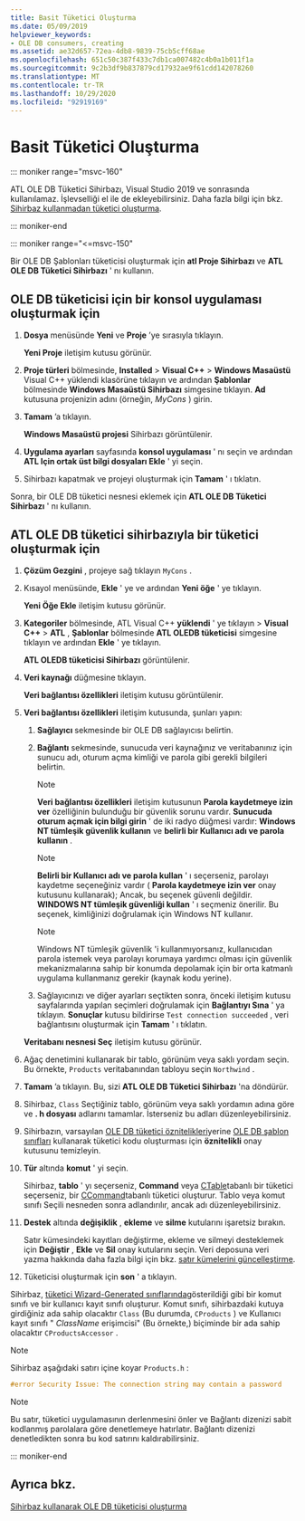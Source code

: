 ```yaml
---
title: Basit Tüketici Oluşturma
ms.date: 05/09/2019
helpviewer_keywords:
- OLE DB consumers, creating
ms.assetid: ae32d657-72ea-4db8-9839-75cb5cff68ae
ms.openlocfilehash: 651c50c387f433c7db1ca007482c4b0a1b011f1a
ms.sourcegitcommit: 9c2b3df9b837879cd17932ae9f61cdd142078260
ms.translationtype: MT
ms.contentlocale: tr-TR
ms.lasthandoff: 10/29/2020
ms.locfileid: "92919169"
---
```

# <a name="creating-a-simple-consumer"></a>Basit Tüketici Oluşturma

::: moniker range="msvc-160"

ATL OLE DB Tüketici Sihirbazı, Visual Studio 2019 ve sonrasında kullanılamaz. İşlevselliği el ile de ekleyebilirsiniz. Daha fazla bilgi için bkz. [Sihirbaz kullanmadan tüketici oluşturma](creating-a-consumer-without-using-a-wizard.md).

::: moniker-end

::: moniker range="<=msvc-150"

Bir OLE DB Şablonları tüketicisi oluşturmak için **atl Proje Sihirbazı** ve **ATL OLE DB Tüketici Sihirbazı** ' nı kullanın.

## <a name="to-create-a-console-application-for-an-ole-db-consumer"></a>OLE DB tüketicisi için bir konsol uygulaması oluşturmak için

1. **Dosya** menüsünde **Yeni** ve **Proje** ’ye sırasıyla tıklayın.

   **Yeni Proje** iletişim kutusu görünür.

1. **Proje türleri** bölmesinde, **Installed**  >  **Visual C++**  >  **Windows Masaüstü** Visual C++ yüklendi klasörüne tıklayın ve ardından **Şablonlar** bölmesinde **Windows Masaüstü Sihirbazı** simgesine tıklayın. **Ad** kutusuna projenizin adını (örneğin, *MyCons* ) girin.

1. **Tamam** ’a tıklayın.

   **Windows Masaüstü projesi** Sihirbazı görüntülenir.

1. **Uygulama ayarları** sayfasında **konsol uygulaması** ' nı seçin ve ardından **ATL Için ortak üst bilgi dosyaları Ekle** ' yi seçin.

1. Sihirbazı kapatmak ve projeyi oluşturmak için **Tamam** ' ı tıklatın.

Sonra, bir OLE DB tüketici nesnesi eklemek için **ATL OLE DB Tüketici Sihirbazı** ' nı kullanın.

## <a name="to-create-a-consumer-with-the-atl-ole-db-consumer-wizard"></a>ATL OLE DB tüketici sihirbazıyla bir tüketici oluşturmak için

1. **Çözüm Gezgini** , projeye sağ tıklayın `MyCons` .

1. Kısayol menüsünde, **Ekle** ' ye ve ardından **Yeni öğe** ' ye tıklayın.

   **Yeni Öğe Ekle** iletişim kutusu görünür.

1. **Kategoriler** bölmesinde, ATL Visual C++ **yüklendi** ' ye tıklayın > **Visual C++** > **ATL** , **Şablonlar** bölmesinde **ATL OLEDB tüketicisi** simgesine tıklayın ve ardından **Ekle** ' ye tıklayın.

   **ATL OLEDB tüketicisi Sihirbazı** görüntülenir.

1. **Veri kaynağı** düğmesine tıklayın.

   **Veri bağlantısı özellikleri** iletişim kutusu görüntülenir.

1. **Veri bağlantısı özellikleri** iletişim kutusunda, şunları yapın:

   1. **Sağlayıcı** sekmesinde bir OLE DB sağlayıcısı belirtin.

   1. **Bağlantı** sekmesinde, sunucuda veri kaynağınız ve veritabanınız için sunucu adı, oturum açma kimliği ve parola gibi gerekli bilgileri belirtin.

      > [!NOTE]
      > **Veri bağlantısı özellikleri** iletişim kutusunun **Parola kaydetmeye izin ver** özelliğinin bulunduğu bir güvenlik sorunu vardır. **Sunucuda oturum açmak için bilgi girin** ' de iki radyo düğmesi vardır: **Windows NT tümleşik güvenlik kullanın** ve **belirli bir Kullanıcı adı ve parola kullanın** .

      > [!NOTE]
      > **Belirli bir Kullanıcı adı ve parola kullan** ' ı seçerseniz, parolayı kaydetme seçeneğiniz vardır ( **Parola kaydetmeye izin ver** onay kutusunu kullanarak); Ancak, bu seçenek güvenli değildir. **WINDOWS NT tümleşik güvenliği kullan** ' ı seçmeniz önerilir. Bu seçenek, kimliğinizi doğrulamak için Windows NT kullanır.

      > [!NOTE]
      > Windows NT tümleşik güvenlik 'i kullanmıyorsanız, kullanıcıdan parola istemek veya parolayı korumaya yardımcı olması için güvenlik mekanizmalarına sahip bir konumda depolamak için bir orta katmanlı uygulama kullanmanız gerekir (kaynak kodu yerine).

   1. Sağlayıcınızı ve diğer ayarları seçtikten sonra, önceki iletişim kutusu sayfalarında yapılan seçimleri doğrulamak için **Bağlantıyı Sına** ' ya tıklayın. **Sonuçlar** kutusu bildirirse `Test connection succeeded` , veri bağlantısını oluşturmak için **Tamam** ' ı tıklatın.

   **Veritabanı nesnesi Seç** iletişim kutusu görünür.

1. Ağaç denetimini kullanarak bir tablo, görünüm veya saklı yordam seçin. Bu örnekte, `Products` veritabanından tabloyu seçin `Northwind` .

1. **Tamam** ’a tıklayın. Bu, sizi **ATL OLE DB Tüketici Sihirbazı** 'na döndürür.

1. Sihirbaz, `Class` Seçtiğiniz tablo, görünüm veya saklı yordamın adına göre ve **. h dosyası** adlarını tamamlar. İsterseniz bu adları düzenleyebilirsiniz.

1. Sihirbazın, varsayılan [OLE DB tüketici öznitelikleri](../../windows/attributes/ole-db-consumer-attributes.md)yerine [OLE DB şablon sınıfları](../../data/oledb/ole-db-consumer-templates-reference.md) kullanarak tüketici kodu oluşturması için **öznitelikli** onay kutusunu temizleyin.

1. **Tür** altında **komut** ' yi seçin.

   Sihirbaz, **tablo** ' yı seçerseniz, **Command** veya [CTable](../../data/oledb/ctable-class.md)tabanlı bir tüketici seçerseniz, bir [CCommand](../../data/oledb/ccommand-class.md)tabanlı tüketici oluşturur. Tablo veya komut sınıfı Seçili nesneden sonra adlandırılır, ancak adı düzenleyebilirsiniz.

1. **Destek** altında **değişiklik** , **ekleme** ve **silme** kutularını işaretsiz bırakın.

   Satır kümesindeki kayıtları değiştirme, ekleme ve silmeyi desteklemek için **Değiştir** , **Ekle** ve **Sil** onay kutularını seçin. Veri deposuna veri yazma hakkında daha fazla bilgi için bkz. [satır kümelerini güncelleştirme](../../data/oledb/updating-rowsets.md).

1. Tüketicisi oluşturmak için **son** ' a tıklayın.

Sihirbaz, [tüketici Wizard-Generated sınıflarında](../../data/oledb/consumer-wizard-generated-classes.md)gösterildiği gibi bir komut sınıfı ve bir kullanıcı kayıt sınıfı oluşturur. Komut sınıfı, sihirbazdaki kutuya girdiğiniz ada sahip olacaktır `Class` (Bu durumda, `CProducts` ) ve Kullanıcı kayıt sınıfı " *ClassName* erişimcisi" (Bu örnekte,) biçiminde bir ada sahip olacaktır `CProductsAccessor` .

> [!NOTE]
> Sihirbaz aşağıdaki satırı içine koyar `Products.h` :

```cpp
#error Security Issue: The connection string may contain a password
```

> [!NOTE]
> Bu satır, tüketici uygulamasının derlenmesini önler ve Bağlantı dizenizi sabit kodlanmış parolalara göre denetlemeye hatırlatır. Bağlantı dizenizi denetledikten sonra bu kod satırını kaldırabilirsiniz.

::: moniker-end

## <a name="see-also"></a>Ayrıca bkz.

[Sihirbaz kullanarak OLE DB tüketicisi oluşturma](../../data/oledb/creating-an-ole-db-consumer-using-a-wizard.md)
